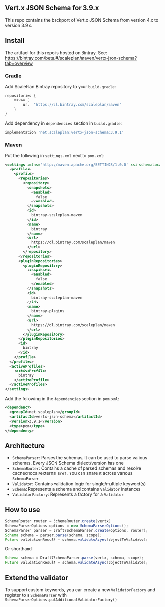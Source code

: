 ## Vert.x JSON Schema for 3.9.x

This repo contains the backport of Vert.x JSON Schema from version 4.x to version 3.9.x.

## Install

The artifact for this repo is hosted on Bintray. See: https://bintray.com/beta/#/scaleplan/maven/vertx-json-schema?tab=overview

### Gradle

Add ScalePlan Bintray repository to your `build.gradle`:
```groovy
repositories {
	maven {
		url  "https://dl.bintray.com/scaleplan/maven"
	}
}
```

Add dependency in `dependencies` section in  `build.gradle`:
```groovy
implementation 'net.scaleplan:vertx-json-schema:3.9.1'
```


### Maven

Put the following in `settings.xml` next to `pom.xml`:
```xml
<settings xmlns='http://maven.apache.org/SETTINGS/1.0.0' xsi:schemaLocation='http://maven.apache.org/SETTINGS/1.0.0 http://maven.apache.org/xsd/settings-1.0.0.xsd' xmlns:xsi='http://www.w3.org/2001/XMLSchema-instance'>
  <profiles>
    <profile>
      <repositories>
        <repository>
          <snapshots>
            <enabled>
              false
            </enabled>
          </snapshots>
          <id>
            bintray-scaleplan-maven
          </id>
          <name>
            bintray
          </name>
          <url>
            https://dl.bintray.com/scaleplan/maven
          </url>
        </repository>
      </repositories>
      <pluginRepositories>
        <pluginRepository>
          <snapshots>
            <enabled>
              false
            </enabled>
          </snapshots>
          <id>
            bintray-scaleplan-maven
          </id>
          <name>
            bintray-plugins
          </name>
          <url>
            https://dl.bintray.com/scaleplan/maven
          </url>
        </pluginRepository>
      </pluginRepositories>
      <id>
        bintray
      </id>
    </profile>
  </profiles>
  <activeProfiles>
    <activeProfile>
      bintray
    </activeProfile>
  </activeProfiles>
</settings>
```

Add the following in the `dependencies` section in `pom.xml`:
```xml
<dependency>
  <groupId>net.scaleplan</groupId>
  <artifactId>vertx-json-schema</artifactId>
  <version>3.9.1</version>
  <type>pom</type>
</dependency>
```

## Architecture

* `SchemaParser`: Parses the schemas. It can be used to parse various schemas. Every JSON Schema dialect/version has one
* `SchemaRouter`: Contains a cache of parsed schemas and resolve cached/local/external `$ref`. You can share it across various `SchemaParser`
* `Validator`: Contains validation logic for single/multiple keyword(s)
* `Schema`: Represents a schema and contains `Validator` instances
* `ValidatorFactory`: Represents a factory for a `Validator`

## How to use
````java
SchemaRouter router = SchemaRouter.create(vertx)
SchemaParserOptions options = new SchemaParserOptions();
SchemaParser parser = Draft7SchemaParser.create(options, router);
Schema schema = parser.parse(schema, scope);
Future validationResult = schema.validateAsync(objectToValidate);
````

Or shorthand

```java
Schema schema = Draft7SchemaParser.parse(vertx, schema, scope);
Future validationResult = schema.validateAsync(objectToValidate);
```

## Extend the validator
To support custom keywords, you can create a new `ValidatorFactory` and register to a `SchemaParser` with `SchemaParserOptions.putAdditionalValidatorFactory()`
